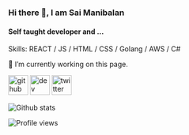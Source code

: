 ### Hi there 👋, I am Sai Manibalan
#### Self taught developer and ...

Skills: REACT / JS / HTML / CSS / Golang / AWS / C#

🔭 I’m currently working on this page. 

[<img src='https://cdn.jsdelivr.net/npm/simple-icons@3.0.1/icons/github.svg' alt='github' height='40'>](https://github.com/saimib)  [<img src='https://cdn.jsdelivr.net/npm/simple-icons@3.0.1/icons/dev-dot-to.svg' alt='dev' height='40'>](https://dev.to/saimib)  [<img src='https://cdn.jsdelivr.net/npm/simple-icons@3.0.1/icons/twitter.svg' alt='twitter' height='40'>](https://twitter.com/saimib)  

![Github stats](https://github-readme-stats.vercel.app/api?username=saimib&show_icons=true)

![Profile views](https://gpvc.arturio.dev/saimib)  
